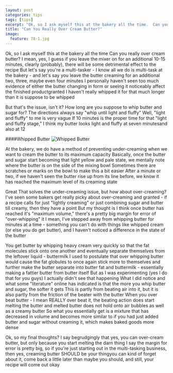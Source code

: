```yaml
---
layout: post
categories: tips
tags: [tips]
excerpt: "Ok, so I ask myself this at the bakery all the time.  Can you really over cream butter and sugar?  I mean, yes, I guess if you leave the mixer on for an additional 10-15 minutes, clearly (probably), there will be some detrimental effect to the recipe. "
title: "Can You Really Over Cream Butter?"
image:
  feature: 78-1.jpg
---
```


Ok, so I ask myself this at the bakery all the time  Can you really over cream butter?  I mean, yes, I guess if you leave the mixer on for an additional 10-15 minutes, clearly (probably), there will be some detrimental effect to the recipe  But let's say you're a multi-tasker - I know all we do is multi-task at the bakery - and let's say you leave the butter creaming for an additional two, three, maybe even four minutes I personally haven't seen too much evidence of either the butter changing in form or seeing it noticeably affect the finished productgranted I haven't really whipped it for that much longer than it is suppose to be whipped

But that's the issue, isn't it?  How long are you suppose to whip butter and sugar for?  The directions always say "whip until light and fluffy"  Well, "light and fluffy" to me is very vague  If 10 minutes is the proper time for that "light and fluffy stage," I think my butter looks light and fluffy at seven minutesand also at 12   

####Whipped Butter
![Whipped Butter](/img/78-2jpg "")

At the bakery, we do have a method of preventing under-creaming when we want to cream the butter to its maximum capacity  Basically, once the butter and sugar start becoming that light yellow and pale state, we mentally note where the butter is on the side of the mixing bowl  Sometimes there are scratches or marks on the bowl to make this a bit easier  After a minute or two, if we haven't seen the butter rise up from its line before, we know it has reached the maximum level of its creaming state

Great  That solves the under-creaming issue, but how about over-creaming?  I've seen some bakers get really picky about over-creaming and granted - if a recipe calls for just "lightly creaming" or just combining sugar and butter till creamy, then they have a point But my thought is I think once butter has reached it's "maximum volume," there's a pretty big margin for error of "over-whipping" it  I mean, I've stepped away from whipping butter for minutes at a time - something you can't do with things like whipped cream (or else you do get butter), and I haven't noticed a difference in the state of the butter

You get butter by whipping heavy cream very quickly so that the fat molecules stick onto one another and eventually separate themselves from the leftover liquid - buttermilk I used to postulate that over whipping butter would cause the fat globules to once again stick more to themselves and further make the butter separate into butter fat and buttermilk  - essentially making a fattier butter from butter itself  But as I was experimenting (yes I do that for you guys) I actually didn't see that happening What I did notice and what some "literature" online has indicated is that the more you whip butter and sugar, the softer it gets  This is partly from beating air into it, but it is also partly from the friction of the beater with the butter When you over beat butter - I mean REALLY over beat it, the beating action does start melting the butter and melted butter does not hold onto air bubbles as well as a creamy butter  So what you essentially get is a mixture that has decreased in volume and becomes more similar to if you had just added butter and sugar without creaming it, which makes baked goods more dense

Ok, so my final thoughts?  I say begrudgingly that yes, you can over-cream butter, but only because you start melting the darn thing  I say the margin for error is pretty big, so if you're just starting out in the multi-tasking business, then yes, creaming butter SHOULD be your thingyou can kind of forget about it, come back a little later than maybe you should, and still, your recipe will come out okay